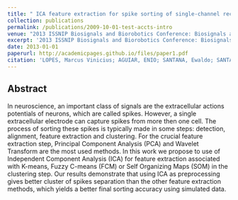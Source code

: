 ```yaml
---
title: " ICA feature extraction for spike sorting of single-channel records"
collection: publications
permalink: /publications/2009-10-01-test-accts-intro
venue: "2013 ISSNIP Biosignals and Biorobotics Conference: Biosignals and Robotics for Better and Safer Living (BRC)"
excerpt: '2013 ISSNIP Biosignals and Biorobotics Conference: Biosignals and Robotics for Better and Safer Living (BRC)'
date: 2013-01-01
paperurl: http://academicpages.github.io/files/paper1.pdf
citation: 'LOPES, Marcus Vinicius; AGUIAR, ENIO; SANTANA, Ewaldo; SANTANA, Eder; BARROS, Allan Kardec. <b>ICA feature extraction for spike sorting of single-channel records</b>. In: <i>2013 ISSNIP Biosignals and Biorobotics Conference: Biosignals and Robotics for Better and Safer Living (BRC)</i>, Rio de Janerio, 2013'
---
```


## Abstract
In neuroscience, an important class of signals are the extracellular actions potentials of neurons, which are called spikes. However, a single extracellular electrode can capture spikes from more then one cell. The process of sorting these spikes is typically made in some steps: detection, alignment, feature extraction and clustering. For the crucial feature extraction step, Principal Component Analysis (PCA) and Wavelet Transform are the most used methods. In this work we propose to use of Independent Component Analysis (ICA) for feature extraction associated with K-means, Fuzzy C-means (FCM) or Self Organizing Maps (SOM) in the clustering step. Our results demonstrate that using ICA as preprocessing gives better cluster of spikes separation than the other feature extraction methods, which yields a better final sorting accuracy using simulated data.
